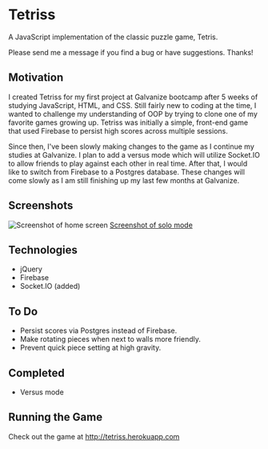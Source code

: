 # Tetriss
A JavaScript implementation of the classic puzzle game, Tetris.

Please send me a message if you find a bug or have suggestions. Thanks!

## Motivation
I created Tetriss for my first project at Galvanize bootcamp after 5 weeks of studying JavaScript, HTML, and CSS. Still fairly new to coding at the time, I wanted to challenge my understanding of OOP by trying to clone one of my favorite games growing up. Tetriss was initially a simple, front-end game that used Firebase to persist high scores across multiple sessions.

Since then, I've been slowly making changes to the game as I continue my studies at Galvanize. I plan to add a versus mode which will utilize Socket.IO to allow friends to play against each other in real time. After that, I would like to switch from Firebase to a Postgres database. These changes will come slowly as I am still finishing up my last few months at Galvanize.

## Screenshots
![Screenshot of home screen](http://i.imgur.com/32UNdZs.png)
[Screenshot of solo mode](http://i.imgur.com/qYAmV7w.png)

## Technologies
- jQuery
- Firebase
- Socket.IO (added)

## To Do
- Persist scores via Postgres instead of Firebase.
- Make rotating pieces when next to walls more friendly.
- Prevent quick piece setting at high gravity.

## Completed
- Versus mode

## Running the Game
Check out the game at http://tetriss.herokuapp.com

